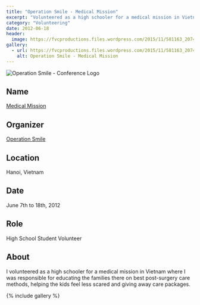 ```yaml
---
title: "Operation Smile - Medical Mission"
excerpt: "Volunteered as a high schooler for a medical mission in Vietnam through Operation Smile."
category: "Volunteering"
date: 2012-06-18
header:
  image: https://fvcproductions.files.wordpress.com/2015/11/581163_207413282713894_160438369_n.jpg
gallery:
  - url: https://fvcproductions.files.wordpress.com/2015/11/581163_207413282713894_160438369_n.jpg
    alt: Operation Smile - Medical Mission
---
```


![Operation Smile - Conference Logo](https://fvcproductions.files.wordpress.com/2015/11/conferencelogos-002-copy.png)

## Name

<a title="Medical Mission" href="https://operationsmilevietnam2012.blogspot.com/" target="_blank" rel="noopener">Medical Mission</a>

## Organizer

[Operation Smile](https://studentprograms.operationsmile.org/events/mission-training-workshop/)

## Location

Hanoi, Vietnam

## Date

June 7th to 18th, 2012

## Role

High School Student Volunteer

## About

I volunteered as a high schooler for a medical mission in Vietnam where I was responsible for educating the families there on best post-surgery care methods, helping the kids feel less scared and giving away care packages.

{% include gallery %}